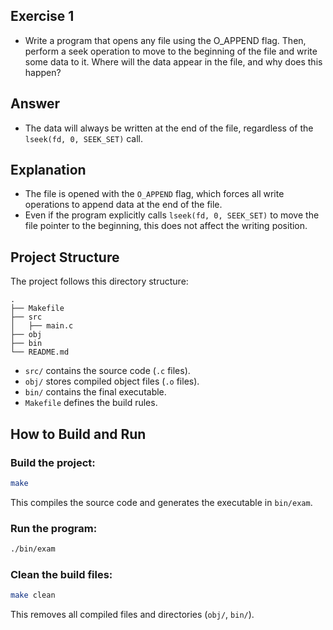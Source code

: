 ## Exercise 1

- Write a program that opens any file using the O_APPEND flag. Then, perform a seek operation to move to the beginning of the file and write some data to it. Where will the data appear in the file, and why does this happen?

## Answer
- The data will always be written at the end of the file, regardless of the `lseek(fd, 0, SEEK_SET)` call.

## Explanation
- The file is opened with the `O_APPEND` flag, which forces all write operations to append data at the end of the file.
- Even if the program explicitly calls `lseek(fd, 0, SEEK_SET)` to move the file pointer to the beginning, this does not affect the writing position.

## Project Structure
The project follows this directory structure:
```
.
├── Makefile
├── src
│   ├── main.c
├── obj
├── bin
└── README.md
```
- `src/` contains the source code (`.c` files).
- `obj/` stores compiled object files (`.o` files).
- `bin/` contains the final executable.
- `Makefile` defines the build rules.

## How to Build and Run
### Build the project:
```sh
make
```
This compiles the source code and generates the executable in `bin/exam`.

### Run the program:
```sh
./bin/exam
```

### Clean the build files:
```sh
make clean
```
This removes all compiled files and directories (`obj/`, `bin/`).

